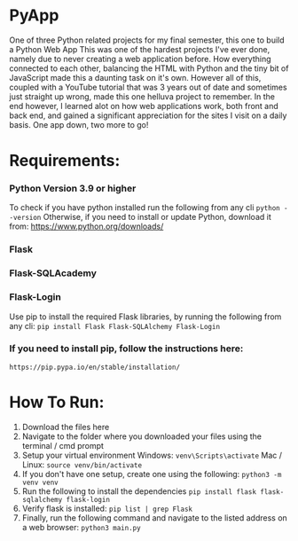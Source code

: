# PyApp
One of three Python related projects for my final semester, this one to build a Python Web App
This was one of the hardest projects I've ever done, namely due to never creating a web application before. How everything connected to each other, balancing the HTML with Python and the tiny bit of JavaScript made this a daunting task on it's own. However all of this, coupled with a YouTube tutorial that was 3 years out of date and sometimes just straight up wrong, made this one helluva project to remember. In the end however, I learned alot on how web applications work, both front and back end, and gained a significant appreciation for the sites I visit on a daily basis. One app down, two more to go!

# Requirements:
### Python Version 3.9 or higher
To check if you have python installed run the following from any cli
         `python --version`
Otherwise, if you need to install or update Python, download it from:
        https://www.python.org/downloads/
### Flask
### Flask-SQLAcademy
### Flask-Login
Use pip to install the required Flask libraries, by running the following from any cli:
    `pip install Flask Flask-SQLAlchemy Flask-Login`

### If you need to install pip, follow the instructions here:
    https://pip.pypa.io/en/stable/installation/

# How To Run:
1) Download the files here
2) Navigate to the folder where you downloaded your files using the terminal / cmd prompt
3) Setup your virtual environment
    Windows: `venv\Scripts\activate`
    Mac / Linux: `source venv/bin/activate`
4) If you don't have one setup, create one using the following:
    `python3 -m venv venv`
5) Run the following to install the dependencies
    `pip install flask flask-sqlalchemy flask-login`
6) Verify flask is installed:
    `pip list | grep Flask`
7) Finally, run the following command and navigate to the listed address on a web browser:
    `python3 main.py`
